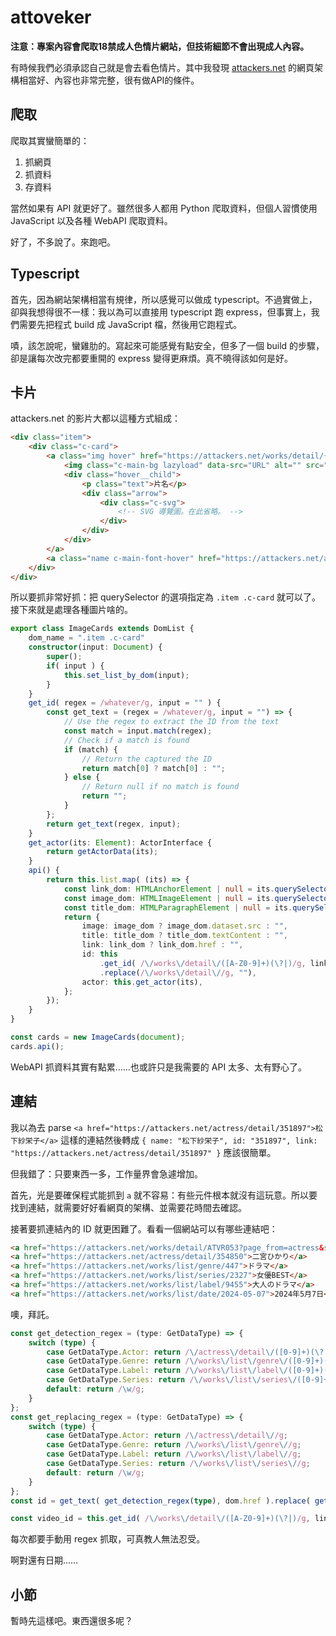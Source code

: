 # attoveker

**注意：專案內容會爬取18禁成人色情片網站，但技術細節不會出現成人內容。**

有時候我們必須承認自己就是會去看色情片。其中我發現 [attackers.net](https://www.attackers.net) 的網頁架構相當好、內容也非常完整，很有做API的條件。

## 爬取

爬取其實蠻簡單的：

1. 抓網頁
2. 抓資料
3. 存資料

當然如果有 API 就更好了。雖然很多人都用 Python 爬取資料，但個人習慣使用 JavaScript 以及各種 WebAPI 爬取資料。

好了，不多說了。來跑吧。

## Typescript

首先，因為網站架構相當有規律，所以感覺可以做成 typescript。不過實做上，卻與我想得很不一樣：我以為可以直接用 typescript 跑 express，但事實上，我們需要先把程式 build 成 JavaScript 檔，然後用它跑程式。

嘖，該怎說呢，蠻雞肋的。寫起來可能感覺有點安全，但多了一個 build 的步驟，卻是讓每次改完都要重開的 express 變得更麻煩。真不曉得該如何是好。

## 卡片

attackers.net 的影片大都以這種方式組成：

```html
<div class="item">
    <div class="c-card">
        <a class="img hover" href="https://attackers.net/works/detail/{ID}">
            <img class="c-main-bg lazyload" data-src="URL" alt="" src="URL">
            <div class="hover__child">
                <p class="text">片名</p>
                <div class="arrow">
                    <div class="c-svg">
                        <!-- SVG 導覽圖。在此省略。 -->
                    </div>
                </div>
            </div>
        </a>
        <a class="name c-main-font-hover" href="https://attackers.net/actress/detail/{ID}">女優</a>
    </div>
</div>
```

所以要抓非常好抓：把 querySelector 的選項指定為 `.item .c-card` 就可以了。接下來就是處理各種圖片啥的。

```typescript
export class ImageCards extends DomList {
    dom_name = ".item .c-card"
    constructor(input: Document) {
        super();
        if( input ) {
            this.set_list_by_dom(input);
        }
    }
    get_id( regex = /whatever/g, input = "" ) {
        const get_text = (regex = /whatever/g, input = "") => {
            // Use the regex to extract the ID from the text
            const match = input.match(regex);
            // Check if a match is found
            if (match) {
                // Return the captured the ID
                return match[0] ? match[0] : "";
            } else {
                // Return null if no match is found
                return "";
            }
        };
        return get_text(regex, input);
    }
    get_actor(its: Element): ActorInterface {
        return getActorData(its);
    }
    api() {
        return this.list.map( (its) => {
            const link_dom: HTMLAnchorElement | null = its.querySelector("a");
            const image_dom: HTMLImageElement | null = its.querySelector("img.c-main-bg");
            const title_dom: HTMLParagraphElement | null = its.querySelector("p.text");
            return {
                image: image_dom ? image_dom.dataset.src : "",
                title: title_dom ? title_dom.textContent : "",
                link: link_dom ? link_dom.href : "",
                id: this
                    .get_id( /\/works\/detail\/([A-Z0-9]+)(\?|)/g, link_dom ? link_dom.href : "")
                    .replace(/\/works\/detail\//g, ""),
                actor: this.get_actor(its),
            };
        });
    }
}

const cards = new ImageCards(document);
cards.api();
```

WebAPI 抓資料其實有點累……也或許只是我需要的 API 太多、太有野心了。

## 連結

我以為去 parse `<a href="https://attackers.net/actress/detail/351897">松下紗栄子</a>` 這樣的連結然後轉成 `{ name: "松下紗栄子", id: "351897", link: "https://attackers.net/actress/detail/351897" }` 應該很簡單。

但我錯了：只要東西一多，工作量界會急遽增加。

首先，光是要確保程式能抓到 `a` 就不容易：有些元件根本就沒有這玩意。所以要找到連結，就需要好好看網頁的架構、並需要花時間去確認。

接著要抓連結內的 ID 就更困難了。看看一個網站可以有哪些連結吧：

```html
<a href="https://attackers.net/works/detail/ATVR053?page_from=actress&sys_code=123456">ATVR053</a>
<a href="https://attackers.net/actress/detail/354850">二宮ひかり</a>
<a href="https://attackers.net/works/list/genre/447">ドラマ</a>
<a href="https://attackers.net/works/list/series/2327">女優BEST</a>
<a href="https://attackers.net/works/list/label/9455">大人のドラマ</a>
<a href="https://attackers.net/works/list/date/2024-05-07">2024年5月7日</a>
```

噢，拜託。

```typescript
const get_detection_regex = (type: GetDataType) => {
    switch (type) {
        case GetDataType.Actor: return /\/actress\/detail\/([0-9]+)(\?|)/g;
        case GetDataType.Genre: return /\/works\/list\/genre\/([0-9]+)(\?|)/g;
        case GetDataType.Label: return /\/works\/list\/label\/([0-9]+)(\?|)/g;
        case GetDataType.Series: return /\/works\/list\/series\/([0-9]+)(\?|)/g;
        default: return /\w/g;
    }
};
const get_replacing_regex = (type: GetDataType) => {
    switch (type) {
        case GetDataType.Actor: return /\/actress\/detail\//g;
        case GetDataType.Genre: return /\/works\/list\/genre\//g;
        case GetDataType.Label: return /\/works\/list\/label\//g;
        case GetDataType.Series: return /\/works\/list\/series\//g;
        default: return /\w/g;
    }
};
const id = get_text( get_detection_regex(type), dom.href ).replace( get_replacing_regex(type), "" );

const video_id = this.get_id( /\/works\/detail\/([A-Z0-9]+)(\?|)/g, link_dom.href).replace(/\/works\/detail\//g, ""),
```

每次都要手動用 regex 抓取，可真教人無法忍受。

啊對還有日期……

## 小節

暫時先這樣吧。東西還很多呢？
